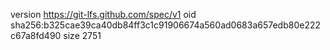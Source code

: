 version https://git-lfs.github.com/spec/v1
oid sha256:b325cae39ca40db84ff3c1c91906674a560ad0683a657edb80e222c67a8fd490
size 2751
